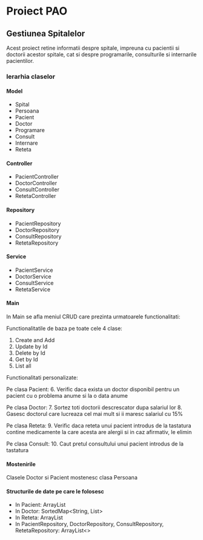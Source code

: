 # Proiect PAO

## Gestiunea Spitalelor

Acest proiect retine informatii despre spitale, impreuna cu pacientii si doctorii acestor spitale, cat si despre programarile, consulturile si internarile pacientilor.

### Ierarhia claselor

#### Model

- Spital
- Persoana
- Pacient
- Doctor
- Programare
- Consult
- Internare
- Reteta

#### Controller

- PacientController
- DoctorController
- ConsultController
- RetetaController

#### Repository

- PacientRepository
- DoctorRepository
- ConsultRepository
- RetetaRepository

#### Service

- PacientService
- DoctorService
- ConsultService
- RetetaService

#### Main

In Main se afla meniul CRUD care prezinta urmatoarele functionalitati:

Functionalitatile de baza pe toate cele 4 clase:
1. Create and Add
2. Update by Id
3. Delete by Id
4. Get by Id
5. List all

Functionalitati personalizate:

Pe clasa Pacient:
6. Verific daca exista un doctor disponibil pentru un pacient cu o problema anume si la o data anume

Pe clasa Doctor:
7. Sortez toti doctorii descrescator dupa salariul lor
8. Gasesc doctorul care lucreaza cel mai mult si ii maresc salariul cu 15%

Pe clasa Reteta:
9. Verific daca reteta unui pacient introdus de la tastatura contine medicamente la care acesta are alergii si in caz afirmativ, le elimin

Pe clasa Consult:
10. Caut pretul consultului unui pacient introdus de la tastatura

#### Mostenirile

Clasele Doctor si Pacient mostenesc clasa Persoana

#### Structurile de date pe care le folosesc

- In Pacient: ArrayList<String>
- In Doctor: SortedMap<String, List<Integer>>
- In Reteta: ArrayList<String>
- In PacientRepository, DoctorRepository, ConsultRepository, RetetaRepository: ArrayList<> 
